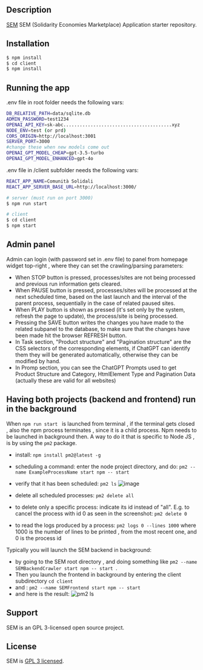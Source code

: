 ## Description

[SEM](https://github.com/Neggia/SEM) SEM (Solidarity Economies Marketplace) Application starter repository.

## Installation

```bash
$ npm install
$ cd client
$ npm install
```

## Running the app

.env file in root folder needs the following vars:

```bash
DB_RELATIVE_PATH=data/sqlite.db
ADMIN_PASSWORD=test1234
OPENAI_API_KEY=sk-abc........................................xyz
NODE_ENV=test (or prd)
CORS_ORIGIN=http://localhost:3001
SERVER_PORT=3000
#change these when new models come out
OPENAI_GPT_MODEL_CHEAP=gpt-3.5-turbo
OPENAI_GPT_MODEL_ENHANCED=gpt-4o
```

.env file in /client subfolder needs the following vars:

```bash
REACT_APP_NAME=Comunità Solidali
REACT_APP_SERVER_BASE_URL=http://localhost:3000/
```

```bash
# server (must run on port 3000)
$ npm run start

# client
$ cd client
$ npm start
```

## Admin panel

Admin can login (with password set in .env file) to panel from homepage widget top-right , where they can set the crawling/parsing parameters:

- When STOP button is pressed, processes/sites are not being processed and previous run information gets cleared.
- When PAUSE button is pressed, processes/sites will be processed at the next scheduled time, based on the last launch and the interval of the parent process, sequentially in the case of related paused sites.
- When PLAY button is shown as pressed (it's set only by the system, refresh the page to update), the process/site is being processed.
- Pressing the SAVE button writes the changes you have made to the related subpanel to the database, to make sure that the changes have been made hit the browser REFRESH button.
- In Task section, "Product structure" and "Pagination structure" are the CSS selectors of the corresponding elements, if ChatGPT can identify them they will be generated automatically, otherwise they can be modified by hand.
- In Promp section, you can see the ChatGPT Prompts used to get Product Structure and Category, HtmlElement Type and Pagination Data (actually these are valid for all websites)

## Having both projects (backend and frontend) run in the background

When `npm run start ` is launched from terminal , if the terminal gets closed , also the npm process terminates , since it is a child process.
Npm needs to be launched in background then. A way to do it that is specific to Node JS , is by using the `pm2` package.

- install:
  `npm install pm2@latest -g`

- scheduling a command: enter the node project directory, and do:
  `pm2 --name ExampleProcessName start npm -- start `

- verify that it has been scheduled:
  `pm2 ls`
  ![image](https://github.com/Neggia/SEM/assets/148484240/904d9b0e-1ec2-4566-af86-ec111ec466a5)

- delete all scheduled processes:
  `pm2 delete all`

- to delete only a specific process: indicate its id instead of "all". E.g. to cancel the process with id 0 as seen in the screenshot:
  `pm2 delete 0`

- to read the logs produced by a process:
  `pm2 logs 0 --lines 1000`
  where 1000 is the number of lines to be printed , from the most recent one, and 0 is the process id

Typically you will launch the SEM backend in background:

- by going to the SEM root directory , and doing something like
  `pm2 --name SEMBackendCrawler start npm -- start `.
- Then you launch the frontend in background by entering the client subdirectory
  `cd client `
- and :
  `pm2 --name SEMFrontend start npm -- start `
- and here is the result:
  ![pm2 ls](https://github.com/Neggia/SEM/assets/148484240/22a91346-45f0-4656-847b-354a4f63d5d4)

## Support

SEM is an GPL 3-licensed open source project.

## License

SEM is [GPL 3 licensed](LICENSE).
